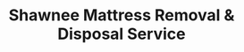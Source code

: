 ---
layout: location.njk
title: Shawnee Mattress Removal & Disposal Service
description: Growing family mattress removal in Shawnee with 1M+ mattresses recycled nationwide. Next-day pickup  Skip city bulk coordination - professional service for busy families and young professionals throughout Johnson County.
permalink: /mattress-removal/kansas/kansas-city/shawnee/
city: Shawnee
state: Kansas
stateSlug: kansas
parentMetro: Kansas City
tier: 3
coordinates:
  lat: 39.0228
  lng: -94.7152
pricing:
  startingPrice: 125
  single: 125
  queen: 155
  king: 180
  boxSpring: 30
neighborhoods:
  - name: Downtown Shawnee
    zipCodes: [66203]
  - name: Shawnee Mission Parkway
    zipCodes: [66216]
  - name: Monticello
    zipCodes: [66226]
  - name: Woodland
    zipCodes: [66218]
  - name: Flint Hills
    zipCodes: [66216]
  - name: Foxborough
    zipCodes: [66216]
  - name: Silverheel
    zipCodes: [66218]
  - name: Stanton Park
    zipCodes: [66217]
  - name: Mill Creek
    zipCodes: [66203]
  - name: Nieman Road Corridor
    zipCodes: [66203]
  - name: Johnson Drive Area
    zipCodes: [66216]
  - name: Shawnee Mission Park Area
    zipCodes: [66217]
  - name: Turkey Creek
    zipCodes: [66209]
  - name: Lackman Road
    zipCodes: [66217]
  - name: West Shawnee
    zipCodes: [66226]
zipCodes: [66203, 66209, 66216, 66217, 66218, 66226]
recyclingPartners:
  - Republic Services
  - Waste Management
  - Johnson County Environmental Services
  - Kansas City Metro Recycling Network
localRegulations: "Skip Shawnee's coordinated bulk pickup schedule entirely. While city service requires advance coordination with specific collection windows that conflict with youth sports schedules and family activities, we provide next-day pickup designed around busy family life and growing community needs."
nearbyCities:
  - name: Lenexa
    slug: lenexa
    distance: 6
    isSuburb: true
  - name: Overland Park
    slug: overland-park
    distance: 12
    isSuburb: true
  - name: Olathe
    slug: olathe
    distance: 15
    isSuburb: true
  - name: Kansas City
    slug: kansas-city
    distance: 15
    isSuburb: false
reviews:
  count: 1,423
  featured:
    - text: "Exceptional service from start to finish. I contacted A Bedder World for mattress removal after our bedroom renovation, and their team demonstrated remarkable professionalism and efficiency. They arrived precisely on schedule, handled the removal with care, and ensured our home was left in pristine condition. The pricing was transparent with no hidden fees, and their commitment to environmental recycling aligns perfectly with our family values. I would confidently recommend their services to neighbors throughout Johnson County."
      author: "Robert Chen, MD"
      neighborhood: "Foxborough"
    - text: "OMG these guys are the BEST!! had 2 nasty old mattresses taking up space in my garage for MONTHS and finally called them. super quick booking online and they came the next day! crew was so nice and didn't judge my messy garage situation 😂 fair price too. will def use again when we redo the kids rooms!!"
      author: "Jessica M."
      neighborhood: "Monticello"  
    - text: "Quick pickup, fair price. Done."
      author: "Mike"
      neighborhood: "Mill Creek"
faqs:
  - question: "Do you work around youth sports schedules in Shawnee?"
    answer: "Absolutely. Shawnee's family community means packed weekends with soccer, baseball, and basketball. We offer flexible timing including early morning, after-school, and weekend appointments to coordinate with sports practices, games, and family activities throughout Johnson County."
  - question: "How is your service different from Shawnee city bulk pickup?"
    answer: "We eliminate coordinated bulk pickup requirements entirely. While Shawnee requires advance scheduling with specific collection dates, we provide immediate next-day pickup with guaranteed recycling and no coordination needed with city services or HOA restrictions."
  - question: "Can you handle Shawnee's growing family neighborhoods efficiently?"
    answer: "Yes. Shawnee is a rapidly growing family community with new subdivisions and established neighborhoods. Our service covers all Johnson County areas efficiently and we understand both new construction logistics and family scheduling demands throughout the metro."
  - question: "What's included in your $125 starting price?"
    answer: "Complete mattress removal from your Shawnee home, professional transport, and 100% recycling. Additional charges only for stairs ($10/flight) or extended carries over 75 feet from our truck."
  - question: "Do you really recycle every mattress from Shawnee?"
    answer: "Yes, 100% guaranteed. We've recycled over 1 million mattresses nationwide. Your Shawnee mattress goes to certified facilities where springs become construction steel, foam becomes carpet padding, and fabrics get recycled into new textiles."
  - question: "How quickly can you schedule pickup in Shawnee?"
    answer: "Next-day service is standard throughout Johnson County. Book online in 60 seconds or call (720) 263-6094. Most pickups can be arranged within 24 hours, often same-day depending on availability."
  - question: "Can you coordinate with family schedules and home logistics?"
    answer: "Yes, we understand Shawnee's family-focused community with young children, sports schedules, and busy household demands. We offer flexible timing to work around school pickups, practice schedules, and the logistics of growing families."
  - question: "Do you serve all Shawnee developments and subdivisions?"
    answer: "Absolutely. From established neighborhoods like Monticello to newer developments near Shawnee Mission Park, downtown areas to west Shawnee subdivisions - we serve every neighborhood with the same professional service and transparent pricing."
schema:
  "@context": "https://schema.org"
  "@type": "LocalBusiness"
  "name": "A Bedder World Shawnee"
  "address":
    "@type": "PostalAddress"
    "addressLocality": "Shawnee"
    "addressRegion": "Kansas"
    "addressCountry": "US"
  "geo":
    "@type": "GeoCoordinates"
    "latitude": 39.0228
    "longitude": -94.7152
  "telephone": "720-263-6094"
  "priceRange": "$125-$180"
  "serviceArea": "Shawnee, Kansas"
  "aggregateRating":
    "@type": "AggregateRating"
    "ratingValue": "4.9"
    "reviewCount": "1423"
pageContent:
  heroDescription: "Professional mattress removal in Shawnee with over 1 million mattresses recycled nationwide. Next-day pickup service for growing families, busy parents, and residents throughout Johnson County's family-friendly community."
  aboutService: |
    <p>Our Shawnee mattress removal service works with your busy family life, not against it. Whether you're juggling kids' sports schedules in Foxborough, managing household upgrades in Monticello, or coordinating family activities downtown, we provide flexible pickup times that fit your hectic schedule. No waiting for city bulk pickup - we typically schedule next-day service throughout all Johnson County neighborhoods.</p>
    
    <p>We understand Shawnee's family community: rapidly growing subdivisions with excellent schools, young families with changing furniture needs, and busy parents who value efficient service. Our team serves everything from established neighborhoods near Shawnee Mission Park to newer developments, with the reliability that Johnson County's growing family community expects.</p>
    
    <p>Every pickup includes professional wrapping, transportation, and 100% recycling - no hidden fees or surprise charges. We've designed our service for busy families who need dependable timing and straightforward pricing. Skip the city coordination and bulk pickup schedules - book online in 60 seconds and we'll handle everything else while you focus on family.</p>
  serviceAreasIntro: "We serve all Shawnee neighborhoods and developments with professional mattress removal, from family subdivisions to growing communities:"
  regulationsCompliance: "No city permits or advance scheduling required. We handle everything - from pickup to 100% recycling - so you can focus on family activities and household management instead of coordinating with city bulk pickup schedules and HOA requirements."
  environmentalImpact: |
    <p>Shawnee's growing family community values environmental responsibility alongside excellent schools and quality neighborhoods. Every pickup contributes to our 1+ million mattresses recycled nationwide, keeping beds out of Johnson County landfills while supporting regional sustainability programs that align with Shawnee's commitment to responsible community growth.</p>
    
    <p>Our certified recycling process transforms Shawnee mattresses into valuable materials - steel springs become construction materials for growing developments, foam becomes padding for furniture manufacturing, and fabrics enter supply chains supporting Kansas's family-focused economy. This approach serves busy parents and growing families throughout Johnson County's premier family destination.</p>
    
    <p>From Foxborough families to Monticello households, all Shawnee customers benefit from guaranteed recycling that keeps mattress materials productive instead of occupying regional landfill space, supporting the community's commitment to environmental stewardship and sustainable family-focused growth throughout Johnson County.</p>
  howItWorksScheduling: "Book online in 60 seconds or call (720) 263-6094 to schedule your Shawnee pickup. We offer family-friendly timing including early morning, after-school, and weekend appointments to coordinate with sports schedules, school activities, and family logistics throughout Johnson County."
  howItWorksService: "Our experienced team handles Shawnee's family community challenges - navigating growing subdivision layouts, coordinating with school and sports schedules, working around family activities, and ensuring efficient mattress removal throughout Johnson County's family-focused community."
  howItWorksDisposal: "Your Shawnee mattress gets 100% recycled at certified facilities. Springs become construction steel, foam becomes carpet padding, fabrics get processed into new textiles. Every pickup supports our mission of keeping mattresses out of landfills nationwide."
  sidebarStats:
    mattressesRemoved: "6,912"
---